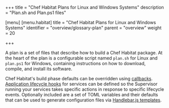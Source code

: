 +++
title = "Chef Habitat Plans for Linux and Windows Systems"
description = "Plan.sh and Plan.ps1 files"

[menu]
  [menu.habitat]
    title = "Chef Habitat Plans for Linux and Windows Systems"
    identifier = "overview/glossary-plan"
    parent = "overview"
    weight = 20

+++

A plan is a set of files that describe how to build a Chef Habitat package. At the heart of the plan is a configurable script named `plan.sh` for Linux and `plan.ps1` for Windows, containing instructions on how to download, compile, and install its software.

Chef Habitat's build phase defaults can be overridden using [callbacks](/docs/reference/#reference-callbacks). [Application lifecycle hooks](/docs/reference/#reference-hooks) for services can be defined so the Supervisor running your services takes specific actions in response to specific lifecycle events. Optionally included are a set of TOML variables and their defaults that can be used to generate configuration files via [Handlebar.js templates](/docs/reference/#handlebars-helpers).

